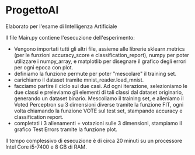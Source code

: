 # ProgettoAI
Elaborato per l'esame di Intelligenza Artificiale

Il file Main.py contiene l'esecuzione dell'esperimento:
- Vengono importati tutti gli altri file, assieme alle librerie sklearn.metrics (per le funzioni accuracy_score e classification_report), numpy per poter utilizzare i numpy_array, e matplotlib per disegnare il grafico degli errori per ogni epoca con plot.
- definiamo la funzione permute per poter "mescolare" il training set.
- carichiamo il dataset tramite mnist_reader.load_mnist.
- facciamo partire il ciclo sui due casi. Ad ogni iterazione, selezioniamo le due classi e preleviamo gli elementi di tali classi dal dataset originario, generando un dataset binario. Mescoliamo il training set, e alleniamo il Voted Perceptron su 3 dimensioni diverse tramite la funzione FIT, ogni volta chiamando la funzione VOTE sul test set, stampando accuracy e classification report.
- completati i 3 allenamenti + votazioni sulle 3 dimensioni, stampiamo il grafico Test Errors tramite la funzione plot.

Il tempo complessivo di esecuzione è di circa 20 minuti su un processore Intel Core i5-7400 e 8 GB di RAM.
